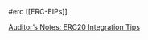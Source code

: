 #erc 
[[ERC-EIPs]]

[Auditor’s Notes: ERC20 Integration Tips](https://blog.pessimistic.io/auditors-notes-erc20-integration-tips-3b150021b8c0)